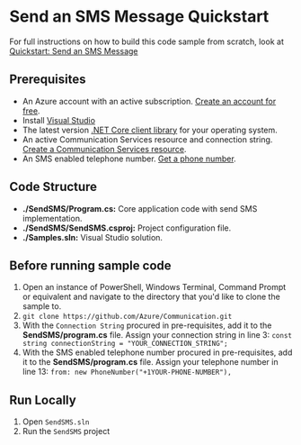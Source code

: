 # Send an SMS Message Quickstart

For full instructions on how to build this code sample from scratch, look at [Quickstart: Send an SMS Message](https://docs.microsoft.com/azure/project-spool/quickstarts/telephony-sms/send?pivots=programming-language-csharp)

## Prerequisites

- An Azure account with an active subscription. [Create an account for free](https://azure.microsoft.com/free/?WT.mc_id=A261C142F). 
- Install [Visual Studio](https://visualstudio.microsoft.com/downloads/)
- The latest version [.NET Core client library](https://dotnet.microsoft.com/download/dotnet-core) for your operating system.
- An active Communication Services resource and connection string. [Create a Communication Services resource](https://docs.microsoft.com/azure/project-spool/quickstarts/create-communication-resource).
- An SMS enabled telephone number. [Get a phone number](https://docs.microsoft.com/azure/project-spool/quickstarts/telephony-sms/get-phone-number).

## Code Structure

- **./SendSMS/Program.cs:** Core application code with send SMS implementation.
- **./SendSMS/SendSMS.csproj:** Project configuration file.
- **./Samples.sln:** Visual Studio solution.

## Before running sample code

1. Open an instance of PowerShell, Windows Terminal, Command Prompt or equivalent and navigate to the directory that you'd like to clone the sample to.
2. `git clone https://github.com/Azure/Communication.git`
3. With the `Connection String` procured in pre-requisites, add it to the **SendSMS/program.cs** file. Assign your connection string in line 3:
   ```const string connectionString = "YOUR_CONNECTION_STRING";```
4. With the SMS enabled telephone number procured in pre-requisites, add it to the **SendSMS/program.cs** file. Assign your telephone number in line 13:
   ```from: new PhoneNumber("+1YOUR-PHONE-NUMBER"),```

## Run Locally

1. Open `SendSMS.sln`
2. Run the `SendSMS` project
